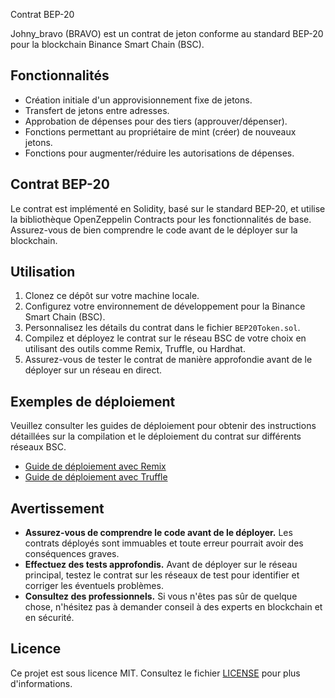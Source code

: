Contrat BEP-20

Johny_bravo (BRAVO) est un contrat de jeton conforme au standard BEP-20 pour la blockchain Binance Smart Chain (BSC). 

## Fonctionnalités

- Création initiale d'un approvisionnement fixe de jetons.
- Transfert de jetons entre adresses.
- Approbation de dépenses pour des tiers (approuver/dépenser).
- Fonctions permettant au propriétaire de mint (créer) de nouveaux jetons.
- Fonctions pour augmenter/réduire les autorisations de dépenses.

## Contrat BEP-20

Le contrat est implémenté en Solidity, basé sur le standard BEP-20, et utilise la bibliothèque OpenZeppelin Contracts pour les fonctionnalités de base. Assurez-vous de bien comprendre le code avant de le déployer sur la blockchain.

## Utilisation

1. Clonez ce dépôt sur votre machine locale.
2. Configurez votre environnement de développement pour la Binance Smart Chain (BSC).
3. Personnalisez les détails du contrat dans le fichier `BEP20Token.sol`.
4. Compilez et déployez le contrat sur le réseau BSC de votre choix en utilisant des outils comme Remix, Truffle, ou Hardhat.
5. Assurez-vous de tester le contrat de manière approfondie avant de le déployer sur un réseau en direct.

## Exemples de déploiement

Veuillez consulter les guides de déploiement pour obtenir des instructions détaillées sur la compilation et le déploiement du contrat sur différents réseaux BSC.

- [Guide de déploiement avec Remix](deploy/remix_guide.md)
- [Guide de déploiement avec Truffle](deploy/truffle_guide.md)

## Avertissement

- **Assurez-vous de comprendre le code avant de le déployer.** Les contrats déployés sont immuables et toute erreur pourrait avoir des conséquences graves.
- **Effectuez des tests approfondis.** Avant de déployer sur le réseau principal, testez le contrat sur les réseaux de test pour identifier et corriger les éventuels problèmes.
- **Consultez des professionnels.** Si vous n'êtes pas sûr de quelque chose, n'hésitez pas à demander conseil à des experts en blockchain et en sécurité.

## Licence

Ce projet est sous licence MIT. Consultez le fichier [LICENSE](LICENSE) pour plus d'informations.


